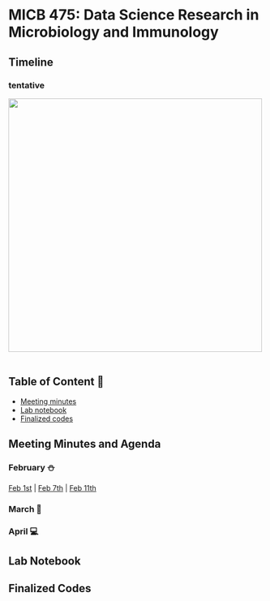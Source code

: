 # MICB 475: Data Science Research in Microbiology and Immunology

## Timeline
### tentative
<img src="https://github.com/Anmol-Baranwal/Cool-GIFs-For-GitHub/assets/74038190/ff1b5f32-9420-4dde-b2b9-ed2c0aa17459" width="500">
<br><br> 

## Table of Content 🔖
  * [Meeting minutes](#meeting-minutes-and-agenda)
  * [Lab notebook](#lab-notebook)
  * [Finalized codes](#finalized-codes)


## Meeting Minutes and Agenda
### February ⛄
[Feb 1st](/Meeting_minutes/Feb-1st.md) | [Feb 7th](/Meeting_minutes/Feb-7th.md) | [Feb 11th](/Meeting_minutes/Feb-11th.md)
### March 🌸

### April 💻

## Lab Notebook 

## Finalized Codes


